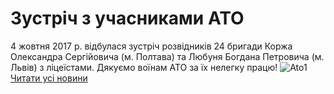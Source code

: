 # Зустріч з учасниками АТО
4 жовтня 2017 р. відбулася зустріч розвідників 24 бригади Коржа Олександра Сергійовича (м. Полтава) та Любуня Богдана Петровича (м. Львів) з ліцеїстами. Дякуємо воїнам АТО за їх нелегку працю!
![Ato1](/images/зустріч-з-учасниками-ато/ato1_498x280.jpg)
[Читати усі новини](/news)

